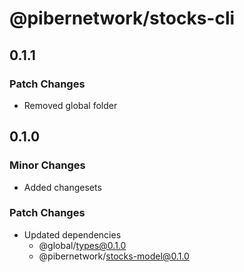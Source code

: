 # @pibernetwork/stocks-cli

## 0.1.1

### Patch Changes

- Removed global folder

## 0.1.0

### Minor Changes

- Added changesets

### Patch Changes

- Updated dependencies
  - @global/types@0.1.0
  - @pibernetwork/stocks-model@0.1.0
